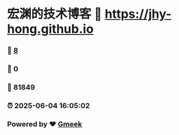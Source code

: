# 宏渊的技术博客 :link: https://jhy-hong.github.io 
### :page_facing_up: [8](https://jhy-hong.github.io/tag.html) 
### :speech_balloon: 0 
### :hibiscus: 81849 
### :alarm_clock: 2025-06-04 16:05:02 
### Powered by :heart: [Gmeek](https://github.com/Meekdai/Gmeek)

